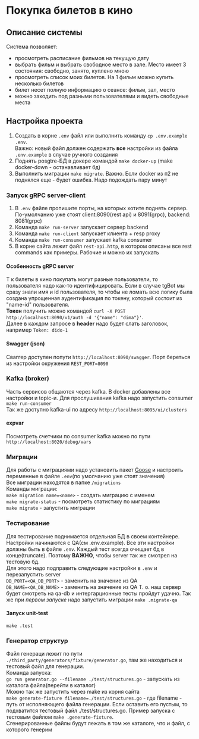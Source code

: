# Покупка билетов в кино

## Описание системы
Система позволяет:  
 - просмотреть расписание фильмов на текущую дату
 - выбрать фильм и выбрать свободное место в зале. Место имеет 3 состояния: свободно, занято, куплено мною 
 - просмотреть список моих билетов. На 1 фильм можно купить несколько билетов
 - билет несет полную информацию о сеансе: фильм, зал, место
 - можно заходить под разными пользователями и видеть свободные места

## Настройка проекта
1) Создать в корне `.env` файл или выполнить команду `cp .env.example .env`.  
Важно: новый файл должен содержать **все** настройки из файла `.env.example` в случае ручного создания  
2) Поднять posgtre-БД в докере командой `make docker-up` (make docker-down - останавливает бд)  
3) Выполнить миграции `make migrate`. Важно. Если docker из п2 не поднялся еще - будет ошибка. Надо подождать пару минут

### Запуск gRPC server-client
1) В `.env` файле пропишите порты, на которых хотите поднять сервер. По-умолчанию уже стоят client:8090(rest api) и 8091(grpc), backend: 8081(grpc)
2) Команда `make run-server` запускает сервер backend 
3) Команда `make run-client` запускает клиента + resp proxy
4) Команда `make run-consumer` запускает kafka consumer
5) В корне сайта лежит файл `rest-api.http`, в котором описаны все rest commands как примеры. Рабочие и можно их запускать

#### Особенность gRPC server 
Т к билеты в кино покупать могут разные пользователи, то пользователя надо как-то идентифицировать. Если в случае tgBot мы сразу знали имя и id пользователя,
то чтобы не ломать всю логику была создана упрощенная аудентификация по токену, который состоит из "name-id" пользователя.  
**Токен** получить можно командой `curl -X POST http://localhost:8090/v1/auth -d '{"name": "dima"}'`.  
Далее в каждом запросе в **header** надо будет слать заголовок, например `Token: dido-1`

#### Swagger (json)
Сваггер доступен попути `http://localhost:8090/swagger`. Порт береться из настройки окружения `REST_PORT=8090`

### Kafka (broker)
Часть сервисов общаются через kafka. В docker добавлены все настройки и topic-и. Для прослушивания kafka надо звпустить 
consumer `make run-consumer`  
Так же доступно kafka-ui по адресу `http://localhost:8095/ui/clusters`

#### expvar
Посмотреть счетчики по consumer kafka можно по пути `http://localhost:8020/debug/vars`

### Миграции
Для работы с миграциями надо установить пакет [Goose](https://pressly.github.io/goose/) и настроить переменные в файле `.env`(по умолчанию уже стоят значения)  
Все миграции находятся в папке `/migrations`  
Команды миграции:  
`make migration name=<name>` - создать миграцию с именем  
`make migrate-status` - посмотреть статистику по миграциям  
`make migrate` - запустить миграции

### Тестирование
Для тестирование поднимается отдельная БД в своем контейнере. Настройки начинаются с QA(см .env.example). Все эти настройки должны быть 
в файле `.env`. Каждый тест всегда очищает бд в конце(truncate). Поэтому **ВАЖНО**, чтобы server так же смотрел на тестовую бд.   
Для этого надо подправить следующие настройки в `.env` и перезапустить server  
`DB_PORT=<QA_DB_PORT>` - заменить на значение из QA  
`DB_NAME=<QA_DB_NAME>` - заменить на значение из QA 
Т. о. наш сервер будет смотреть на qa-db и интергарционные тесты пройдут удачно.
Так же при *первом запуске* надо запустить миграции `make .migrate-qa`  

#### Запуск unit-test
`make .test`

### Генератор структур
Файл генераци лежит по пути `./third_party/generators/fixture/generator.go`, там же находиться и тестовый файл для генерации.  
Команда запуска:    
`go run generator.go --filename ./test/structures.go` - запускать из каталога файла(перейти в каталог)  
Можно так же запустить через make из корня сайта    
`make generate-fixture filename=./test/structures.go` - где filename - путь от исполняющего файла генерации. Если оставить его пустым, 
то подхватится тестовый файл ./test/structures.go. Пример запуска с тестовым файлом `make .generate-fixture`.  
Сгенерированные файлы будут лежать в том же каталоге, что и файл, с которого генерим

